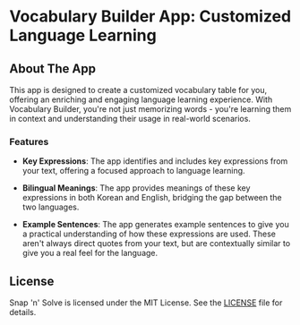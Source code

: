 # Vocabulary Builder App: Customized Language Learning


## About The App

This app is designed to create a customized vocabulary table for you, offering an enriching and engaging language learning experience. With Vocabulary Builder, you're not just memorizing words - you're learning them in context and understanding their usage in real-world scenarios.

### Features

- **Key Expressions**: The app identifies and includes key expressions from your text, offering a focused approach to language learning.

- **Bilingual Meanings**: The app provides meanings of these key expressions in both Korean and English, bridging the gap between the two languages.

- **Example Sentences**: The app generates example sentences to give you a practical understanding of how these expressions are used. These aren't always direct quotes from your text, but are contextually similar to give you a real feel for the language.

## License

Snap 'n' Solve is licensed under the MIT License. See the [LICENSE](./LICENSE) file for details.
